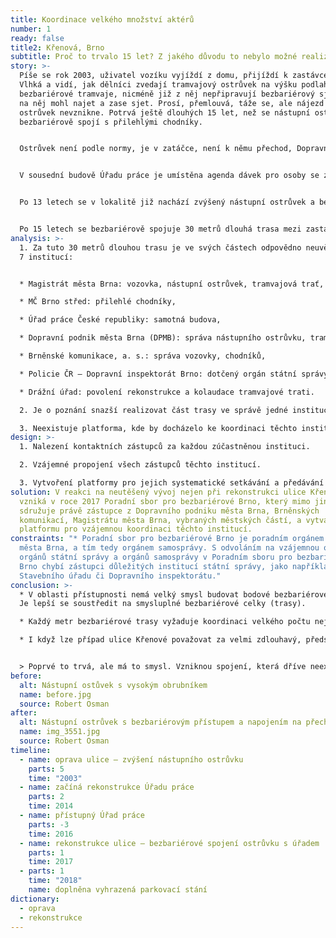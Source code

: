 ```yaml
---
title: Koordinace velkého množství aktérů
number: 1
ready: false
title2: Křenová, Brno
subtitle: Proč to trvalo 15 let? Z jakého důvodu to nebylo možné realizovat rychleji?
story: >-
  Píše se rok 2003, uživatel vozíku vyjíždí z domu, přijíždí k zastávce MHD
  Vlhká a vidí, jak dělníci zvedají tramvajový ostrůvek na výšku podlahy
  bezbariérové tramvaje, nicméně již z něj nepřipravují bezbariérový sjezd, aby
  na něj mohl najet a zase sjet. Prosí, přemlouvá, táže se, ale nájezd na
  ostrůvek nevznikne. Potrvá ještě dlouhých 15 let, než se nástupní ostrůvek
  bezbariérově spojí s přilehlými chodníky.


  Ostrůvek není podle normy, je v zatáčce, není k němu přechod, Dopravní podnik jej v tomto místě nechce a úprava probíhá v rámci **opravy**, nikoliv v rámci **rekonstrukce**.


  V sousední budově Úřadu práce je umístěna agenda dávek pro osoby se zdravotním postižením. V roce 2014 se tato budova začíná rekonstruovat a v roce 2016 se znovu otevírá ve své bezbariérové podobě.


  Po 13 letech se v lokalitě již nachází zvýšený nástupní ostrůvek a bezbariérová budova Úřadu práce. V roce 2017 se Dopravní podnik pouští do celkové **rekonstrukce** zastávky na bezbariérovou, městská část Brno‑střed dodělává bezbariérové nájezdy a **reliéfní dlažbu** na přilehlé chodníky a v roce 2018 se na podnět Poradní sboru pro bezbariérové Brno dodělávají i čtyři vyhrazená parkovací stání před Úřadem práce.


  Po 15 letech se bezbariérově spojuje 30 metrů dlouhá trasa mezi zastávkou MHD Vlhká a Úřadem práce.
analysis: >-
  1. Za tuto 30 metrů dlouhou trasu je ve svých částech odpovědno neuvěřitelných
  7 institucí: 


  * Magistrát města Brna: vozovka, nástupní ostrůvek, tramvajová trať,

  * MČ Brno střed: přilehlé chodníky,

  * Úřad práce České republiky: samotná budova,

  * Dopravní podnik města Brna (DPMB): správa nástupního ostrůvku, tramvajové tratě,

  * Brněnské komunikace, a. s.: správa vozovky, chodníků,

  * Policie ČR – Dopravní inspektorát Brno: dotčený orgán státní správy ve věci bezpečnosti dopravy,

  * Drážní úřad: povolení rekonstrukce a kolaudace tramvajové trati.

  2. Je o poznání snazší realizovat část trasy ve správě jedné instituce než realizovat celou trasu v koordinaci všech institucí.

  3. Neexistuje platforma, kde by docházelo ke koordinaci těchto institucí.
design: >-
  1. Nalezení kontaktních zástupců za každou zúčastněnou instituci.

  2. Vzájemné propojení všech zástupců těchto institucí.

  3. Vytvoření platformy pro jejich systematické setkávání a předávání informací.
solution: V reakci na neutěšený vývoj nejen při rekonstrukci ulice Křenová
  vzniká v roce 2017 Poradní sbor pro bezbariérové Brno, který mimo jiné
  sdružuje právě zástupce z Dopravního podniku města Brna, Brněnských
  komunikací, Magistrátu města Brna, vybraných městských částí, a vytváří tak
  platformu pro vzájemnou koordinaci těchto institucí.
constraints: "* Poradní sbor pro bezbariérové Brno je poradním orgánem Rady
  města Brna, a tím tedy orgánem samosprávy. S odvoláním na vzájemnou oddělenost
  orgánů státní správy a orgánů samosprávy v Poradním sboru pro bezbariérové
  Brno chybí zástupci důležitých institucí státní správy, jako například
  Stavebního úřadu či Dopravního inspektorátu."
conclusion: >-
  * V oblasti přístupnosti nemá velký smysl budovat bodové bezbariérové úpravy.
  Je lepší se soustředit na smysluplné bezbariérové celky (trasy).

  * Každý metr bezbariérové trasy vyžaduje koordinaci velkého počtu nejrůznějších institucí. První případ koordinace bezbariérového celku může trvat velmi dlouho.

  * I když lze případ ulice Křenové považovat za velmi zdlouhavý, představuje určitý zlom v řešení přístupnosti v Brně. Od tohoto momentu již bylo možné ustavenou platformu využít pro koordinaci každého dalšího případu.


  > Poprvé to trvá, ale má to smysl. Vzniknou spojení, která dříve neexistovala, ale podruhé se již dají využít.
before:
  alt: Nástupní ostůvek s vysokým obrubníkem
  name: before.jpg
  source: Robert Osman
after:
  alt: Nástupní ostrůvek s bezbariérovým přístupem a napojením na přechod
  name: img_3551.jpg
  source: Robert Osman
timeline:
  - name: oprava ulice – zvýšení nástupního ostrůvku
    parts: 5
    time: "2003"
  - name: začíná rekonstrukce Úřadu práce
    parts: 2
    time: 2014
  - name: přístupný Úřad práce
    parts: -3
    time: 2016
  - name: rekonstrukce ulice – bezbariérové spojení ostrůvku s úřadem
    parts: 1
    time: 2017
  - parts: 1
    time: "2018"
    name: doplněna vyhrazená parkovací stání
dictionary:
  - oprava
  - rekonstrukce
---
```

